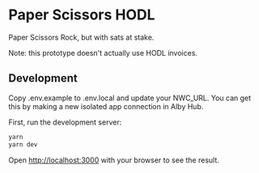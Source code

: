 # Paper Scissors HODL

Paper Scissors Rock, but with sats at stake.

Note: this prototype doesn't actually use HODL invoices.

## Development

Copy .env.example to .env.local and update your NWC_URL. You can get this by making a new isolated app connection in Alby Hub.

First, run the development server:

```bash
yarn
yarn dev
```

Open [http://localhost:3000](http://localhost:3000) with your browser to see the result.
